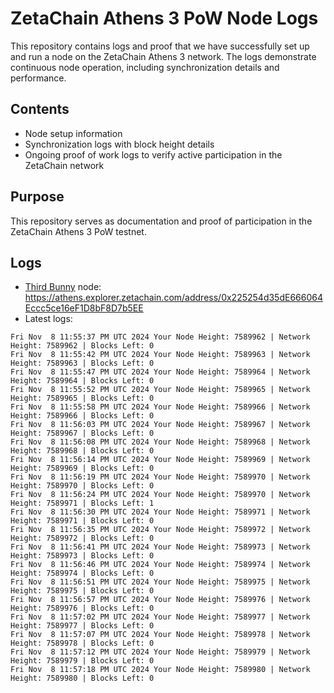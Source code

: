 # ZetaChain Athens 3 PoW Node Logs
This repository contains logs and proof that we have successfully set up and run a node on the ZetaChain Athens 3 network. The logs demonstrate continuous node operation, including synchronization details and performance.

## Contents
- Node setup information
- Synchronization logs with block height details
- Ongoing proof of work logs to verify active participation in the ZetaChain network

## Purpose
This repository serves as documentation and proof of participation in the ZetaChain Athens 3 PoW testnet.

## Logs

- [Third Bunny](https://thirdbunny.xyz/) node: https://athens.explorer.zetachain.com/address/0x225254d35dE666064Eccc5ce16eF1D8bF8D7b5EE
- Latest logs:
```
Fri Nov  8 11:55:37 PM UTC 2024 Your Node Height: 7589962 | Network Height: 7589962 | Blocks Left: 0
Fri Nov  8 11:55:42 PM UTC 2024 Your Node Height: 7589963 | Network Height: 7589963 | Blocks Left: 0
Fri Nov  8 11:55:47 PM UTC 2024 Your Node Height: 7589964 | Network Height: 7589964 | Blocks Left: 0
Fri Nov  8 11:55:52 PM UTC 2024 Your Node Height: 7589965 | Network Height: 7589965 | Blocks Left: 0
Fri Nov  8 11:55:58 PM UTC 2024 Your Node Height: 7589966 | Network Height: 7589966 | Blocks Left: 0
Fri Nov  8 11:56:03 PM UTC 2024 Your Node Height: 7589967 | Network Height: 7589967 | Blocks Left: 0
Fri Nov  8 11:56:08 PM UTC 2024 Your Node Height: 7589968 | Network Height: 7589968 | Blocks Left: 0
Fri Nov  8 11:56:14 PM UTC 2024 Your Node Height: 7589969 | Network Height: 7589969 | Blocks Left: 0
Fri Nov  8 11:56:19 PM UTC 2024 Your Node Height: 7589970 | Network Height: 7589970 | Blocks Left: 0
Fri Nov  8 11:56:24 PM UTC 2024 Your Node Height: 7589970 | Network Height: 7589971 | Blocks Left: 1
Fri Nov  8 11:56:30 PM UTC 2024 Your Node Height: 7589971 | Network Height: 7589971 | Blocks Left: 0
Fri Nov  8 11:56:35 PM UTC 2024 Your Node Height: 7589972 | Network Height: 7589972 | Blocks Left: 0
Fri Nov  8 11:56:41 PM UTC 2024 Your Node Height: 7589973 | Network Height: 7589973 | Blocks Left: 0
Fri Nov  8 11:56:46 PM UTC 2024 Your Node Height: 7589974 | Network Height: 7589974 | Blocks Left: 0
Fri Nov  8 11:56:51 PM UTC 2024 Your Node Height: 7589975 | Network Height: 7589975 | Blocks Left: 0
Fri Nov  8 11:56:57 PM UTC 2024 Your Node Height: 7589976 | Network Height: 7589976 | Blocks Left: 0
Fri Nov  8 11:57:02 PM UTC 2024 Your Node Height: 7589977 | Network Height: 7589977 | Blocks Left: 0
Fri Nov  8 11:57:07 PM UTC 2024 Your Node Height: 7589978 | Network Height: 7589978 | Blocks Left: 0
Fri Nov  8 11:57:12 PM UTC 2024 Your Node Height: 7589979 | Network Height: 7589979 | Blocks Left: 0
Fri Nov  8 11:57:18 PM UTC 2024 Your Node Height: 7589980 | Network Height: 7589980 | Blocks Left: 0
```

